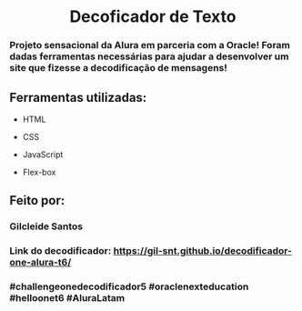 <h1 align="center"> Decoficador de Texto </h1>

### Projeto sensacional da Alura em parceria com a Oracle! Foram dadas ferramentas necessárias para ajudar a desenvolver um site que fizesse a decodificação de mensagens! 

## Ferramentas utilizadas:

* HTML

* CSS

* JavaScript

* Flex-box

## Feito por:

### Gilcleide Santos

### Link do decodificador: https://gil-snt.github.io/decodificador-one-alura-t6/

### #challengeonedecodificador5 #oraclenexteducation #helloonet6 #AluraLatam
